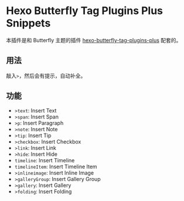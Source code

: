 # Hexo Butterfly Tag Plugins Plus Snippets

本插件是和 Butterfly 主题的插件 [hexo-butterfly-tag-plugins-plus](https://akilar.top/posts/615e2dec/) 配套的。

## 用法

敲入`>`，然后会有提示，自动补全。

## 功能

- `>text`: Insert Text
- `>span`: Insert Span
- `>p`: Insert Paragraph
- `>note`: Insert Note
- `>tip`: Insert Tip
- `>checkbox`: Insert Checkbox
- `>link`: Insert Link
- `>hide`: Insert Hide
- `timeline`: Insert Timeline
- `timelineItem`: Insert Timeline Item
- `>inlineimage`: Insert Inline Image
- `>galleryGroup`: Insert Gallery Group
- `>gallery`: Insert Gallery
- `>folding`: Insert Folding